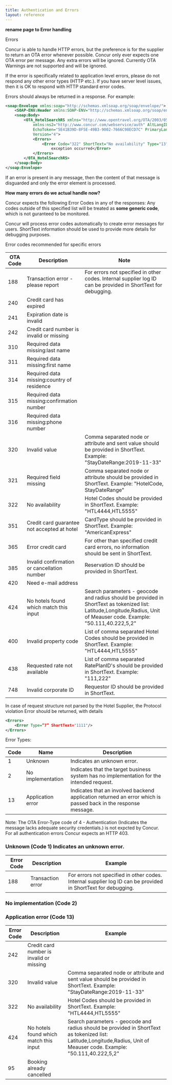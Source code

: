 ```yaml
---
title: Authentication and Errors
layout: reference
---
```


**rename page to Error handling**


Errors



Concur is able to handle HTTP errors, but the preference is for the supplier to return an OTA error whenever possible.  Concur only ever expects one OTA error per message.  Any extra errors will be ignored. 
Currently OTA Warnings are not supported and will be ignored. 

If the error is specifically related to application level errors, please do not respond any other error types (HTTP etc.). If you have server level issues, then it is OK to respond with HTTP standard error codes.

Errors should always be returned in a response. For example:

```xml
<soap:Envelope xmlns:soap="http://schemas.xmlsoap.org/soap/envelope/">
	<SOAP-ENV:Header xmlns:SOAP-ENV="http://schemas.xmlsoap.org/soap/envelope/" />
	<soap:Body>
		<OTA_HotelSearchRS xmlns="http://www.opentravel.org/OTA/2003/05"
			xmlns:ns2="http://www.concur.com/webservice/auth" AltLangID="en"
			EchoToken="5E41B39D-8F5E-49B3-9002-7666C98ECD7C" PrimaryLangID="en"
			Version="4">
			<Errors>
				<Error Code="322" ShortText="No availability" Type="13">Unexpected
					exception occurred</Error>
			</Errors>
		</OTA_HotelSearchRS>
	</soap:Body>
</soap:Envelope>
```

If an error is present in any message, then the content of that message is disguarded and only the error element is processed. 

**How many errors do we actual handle now?**

Concur expects the following Error Codes in any of the responses: Any codes outside of this specified list will be treated as **some generic code**, which is not guranteed to be monitored. 


Concur will process error codes automatically to create error messages for users.
ShortText information should be used to provide more details for debugging purposes.

Error codes recommended for specific errors

|  OTA Code |	Description | Note |
|----------|----------------|-----------------------|
| 188 |	Transaction error - please report | For errors not specified in other codes. Internal supplier log ID can be provided in ShortText for debugging.|
| 240 |	Credit card has expired | |
| 241 |	Expiration date is invalid | |
| 242 | Credit card number is invalid or missing | |
| 310 |	Required data missing:last name | |
| 311 |	Required data missing:first name | |
| 314 |	Required data missing:country of residence | |
| 315 |	Required data missing:confirmation number | |
| 316 |	Required data missing:phone number | |
| 320 | Invalid value | Comma separated node or attribute and sent value should be provided in ShortText. Example: "StayDateRange:2019-11-33" |  
| 321 | Required field missing | Comma separated node or attribute  should be provided in ShortText. Example: "HotelCode, StayDateRange" |  
| 322 | No availability | Hotel Codes should be provided in ShortText. Example: "HTL4444,HTL5555"|  
| 351 |	Credit card guarantee not accepted at hotel |  CardType should be provided in ShortText. Example: "AmericanExpress" |
| 365 |	Error credit card | For other than specified credit card errors, no information should be sent in ShortText. |
| 385 |	Invalid confirmation or cancellation number | Reservation ID should be provided in ShortText. |
| 420 |	Need e-mail address | |
| 424 |	No hotels found which match this input |Search parameters - geocode and radius should be provided in ShortText as tokenized list: Latitude,Longitude,Radius, Unit of Meauser code. Example: "50.111,40.222,5,2" |
| 400 | Invalid property code | List of comma separated Hotel Codes should be provided in ShortText. Example: "HTL4444,HTL5555" |
| 438 |	Requested rate not available | List of comma separated RatePlanID's should be provided in ShortText. Example: "111,222"  |
| 748 | Invalid corporate ID | Requestor ID should be provided in ShortText. |

In case of request structure not parsed by the Hotel Supplier, the Protocol violation Error should be returned, with details 

```xml
<Errors>
    <Error Type=”7” ShortText="1111"/>
</Errors>
```

Error Types:

| Code | Name | Description |
|----------|----------------|-----------------------|
| 1	| Unknown	|	Indicates an unknown error. |
| 2	| No implementation	| Indicates that the target business system has no implementation for the intended request. | 
| 13 | Application error | Indicates that an involved backend application returned an error which is passed back in the response message. |

Note: The OTA Error-Type code of 4 - Authentication (Indicates the message lacks adequate security credentials.) is not expcted by Concur.  For all authentication errors Concur expects an HTTP 403.



### Unknown	(Code 1)								Indicates an unknown error.
| Error Code | Description | Example |
|----------|----------------|-----------------------|
| 188 |	Transaction error | For errors not specified in other codes. Internal supplier log ID can be provided in ShortText for debugging.|


### No implementation (Code 2)


### Application error (Code 13)
| Error Code | Description | Example |
|----------|----------------|-----------------------|
| 242 | Credit card number is invalid or missing | |
| 320 | Invalid value | Comma separated node or attribute and sent value should be provided in ShortText. Example: "StayDateRange:2019-11-33" |
| 322 | No availability | Hotel Codes should be provided in ShortText. Example: "HTL4444,HTL5555"|  
| 424 |	No hotels found which match this input | Search parameters - geocode and radius should be provided in ShortText as tokenized list: Latitude,Longitude,Radius, Unit of Meauser code. Example: "50.111,40.222,5,2" |
| 95 | Booking already cancelled | 


